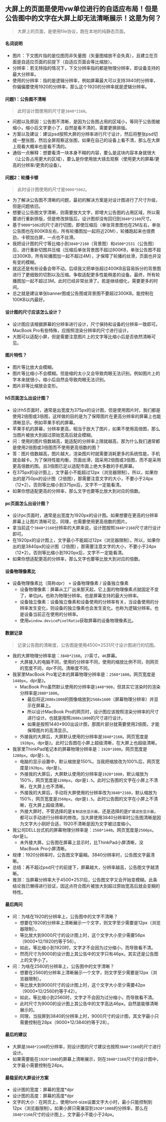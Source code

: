 ## 大屏上的页面是使用vw单位进行的自适应布局！但是公告图中的文字在大屏上却无法清晰展示！这是为何？
> 大屏上的页面，是使用file协议，跑在本地的纯静态页面。
#### 名词说明
* 图片：下文图片指的是位图而非矢量图（矢量图缩放不会失真），且建立在页面是自适应页面的前提下（自适应页面会等比缩放）。
* 分辨率：若无特指的情况下，下文分辨率指的都是物理分辨率，即设备支持的最大分辨率。
* 使用的分辨率：指的是逻辑分辨率，例如屏幕最大可以支持3840的分辨率，你偏偏要使用1920的分辨率，那么这个1920的分辨率就是逻辑分辨率。
#### 问题1：公告图不清晰
> 此时设计图使用的尺寸是`3840*2160`。
* 问题以及原因：公告图不清晰，是因为公告图占用的区域小，等同于公告图被缩小，缩小后文字更小了，自然是看不清的，需要更换排版。
* 方案以及建议：建议psd按照大屏的分辨率进行尺寸设计，然后将整张psd切成一整张图，然后全屏观察这张图，如果在自己的设备上看不清，那么在大屏上观看大概率也是看不清的。
* 通俗一点解释：想要看清一块本身不糊的内容，要么是这块内容本身就很大（让公告占用更大的区域），要么是你使用放大镜去观察（使用更大的屏幕/更高的分辨率/更贵的设备）。
#### 问题2：轮播卡顿
> 此时设计图使用的尺寸是`9000*5062`。
* 为了解决公告图不清晰的问题，最初的解决方案是对设计图进行了尺寸升级，但是问题依旧。
* 想要让公告图文字清晰，则需要放大文字，即增大公告图的占用区域，所以需要进行重新排版，但是修改排版后，设计图却没有回归到`3840*2160`尺寸。
* 基于`9000*5062`的尺寸进行切图，即使压缩后（单张背景图也在2M左右，单张公告图也在800KB左右，所有轮播图加一起将近20M），轮播跑起来也很费劲，卡顿加白屏，一点也不丝滑。
* 我把设计图的尺寸等比缩小到`3840*2160`（背景图）和`4500*2531`（公告图）后，进行重新切图并压缩（压缩后单张背景图不超过800KB，单张公告图不超过300KB，所有轮播图加一起不超过4M），才保障了轮播的丝滑，页面也并没有变的模糊。
* 就这还是有些设备会带不动。后续我又把单张超过400KB且容易拆分的背景图进行了更细致的切割以及压缩。争取适配更多性能稍差的设备。最终，所有轮播图加一起不超过3M。此时已经非常丝滑了。若是继续细化，需要更多的时间。
* 总之就是建议单张banner图或公告图或背景图不要超过300KB。能控制在100KB以内最好。
#### 设计图的尺寸应该怎么设计？
* 设计图应该根据屏幕的分辨率进行设计，尺寸保持和设备的分辨率一致即可。MacBook Pro有些特殊，应按照渲染分辨率的尺寸进行设计。
* 大图可以适配小屏，但是需要注意图片上的文字等比缩小后是否依然清晰可见。
#### 图片特性？
* 图片等比放大会模糊。
* 图片等比缩小不会模糊。但是缩的太小又会导致肉眼无法识别。例如图片上的字本来就很小，缩小后自然会导致肉眼无法识别。
* 图片非等比缩放会变形。
#### h5页面怎么出设计图？
* 设计h5页面时，通常是出宽度为375px的设计图，但是使用图片时，我们都是使用2倍图或3倍图，这样做的目的是为了保障图片在更高分辨率的屏幕上也能清晰显示。例如苹果手机的屏幕。
* 苹果手机的屏幕，分辨率更高，相当于放大了图片，如果不使用高倍图，那么当图片被放大到超过原始宽高后就会模糊。
* 问：使用的图片倍数越高，能适配的分辨率上限就越高，那为什么我们通常都是使用2倍图或3倍图而不使用更高倍数的图？
* 答：图片倍数越高，图片越大，渲染图片时就需要消耗更多的系统性能，手机就会越卡。为了保持性能均衡，页面丝滑，固采用2倍图或3倍图，而不是采用更高倍数的图。且3倍图已足以适配市面上绝大多数的手机屏幕。
* 在375px的设计图上，文字最小不能超过12px（浏览器限制）。所以，如果你出的是750px的设计图（2倍图），那需要注意文字的大小，不要小于24px（12*2）。否则等比缩小到375px后，文字不一定能看清。
* 如果你想适配更高的分辨率，那么文字也要等比放大到对应的倍数。
#### pc页面怎么出设计图？
* 设计pc页面时，通常是出宽度为1920px的设计图。如果想要在更高的分辨率屏幕上让图片清晰可见，同理，也需要使用更高倍数的图片。
* 拿当前这个`3840*2160`分辨率的大屏来说，设计图按照`3840*2160`尺寸进行设计即可。
* 在1920px的设计图上，文字最小不能超过12px（浏览器限制）。所以，如果你出的是3840px的设计图（2倍图），那需要注意文字的大小，不要小于24px（12*2）。否则等比缩小到1920px后，文字不一定能看清。
* 如果你想适配更高的分辨率，那么文字也要等比放大到对应的倍数。
#### 设备物理像素比
* 设备物理像素比（简称dpr） = 设备物理像素 / 设备独立像素
  - 设备物理像素：屏幕从工厂出来那天起，它上面的物理像素点就固定不变了，单位pt。也称为物理分辨率。也是屏幕支持的最大分辨率。
  - 设备独立像素：设备独立像素和设备使用的分辨率有关，当设备使用的分辨率发生变化，则设备的独立像素也会发生变化。也称为逻辑分辨率。也是设备当前正在使用的分辨率。
  - 使用`window.devicePixelRatio`获取屏幕的设备物理像素比。
#### 数据记录
> 记录公告图的清晰度，公告图是使用4500*2531尺寸设计图进行的切图。
* 我的大屏物理分辨率是：`3840*2160`。`27`英寸。`4K`屏幕。
  - 大屏接入的电脑不同，使用的分辨率不同，使用的缩放比例不同，则网页的宽度不同，dpr不同。清晰度不同。
* 我家里MacBook Pro笔记本的屏幕物理分辨率是：`2560*1600`。网页宽度是`1440px`。dpr是`2`。
  - MacBook Pro虽然默认使用的分辨率是`1440*900`，但其实它渲染时的渲染分辨率是`2880*1800`。
    - 最后将这`2880x1800`的图像缩放到`2560x1600`（屏幕物理分辨率）并显示在屏幕上。
    - 所以设计MacBook Pro的网页时，设计图应该按照渲染分辨率的尺寸进行设计。也就是按照`2880x1800`的尺寸进行设计。
    - 如果是按照1440*900出设计图，那图片部分就需要使用2倍图，才能保障图片的高清显示。
  - 外接我的大屏后，大屏默认使用的分辨率是`3840*2160`。网页宽度是`1920px`。dpr是`2`。此时公告图在小屏上超级清晰，在大屏上也超级清晰。
* 我家里ThinkPad笔记本的屏幕物理分辨率是：`1920*1080`。网页宽度是`1280px`。dpr是`1.5`。
  - 电脑的显示设置中，默认缩放是150%。当我把缩放改为100%后，网页宽度是`1920px`。dpr是`1`。
  - 外接我的大屏后，大屏默认使用的分辨率是`1920*1080`，默认缩放为150%，网页宽度是`1280px`。dpr是`1.5`。此时公告图的文字在小屏上不清晰，在大屏上也不清晰。
  - 外接我的大屏后，手动将大屏使用的分辨率改为`3840*2160`，默认缩放为150%，网页宽度是`2560px`。dpr是`1.5`。此时公告图的文字在小屏上不清晰，在大屏上超级清晰。
  - 外接大屏时，不管选择的是`复制这些显示器`，还是选择的是`扩展这些显示器`，都可以手动进行分辨率的修改。当大屏使用3840分辨率时公告图清晰是因为文字大小刚好合适，1920不清晰是因为文字被过度缩小。
* 我公司DELL台式机的屏幕物理分辨率是：`2560*1440`。网页宽度是`2560px`。dpr是`1`。
  - 未外接大屏。公告图在屏幕上显示时，比ThinkPad小屏清晰，没MacBook Pro小屏清晰。
* 规律：1920分辨率时，公告图文字最糊。3840分辨率时，公告图文字最清晰。
* 总结：再不超过psd尺寸的前提下，屏幕越大，分辨率越高，公告图文字越清晰。
* 推测：当屏幕分辨率大于4500*2531后，公告图文字又会开始变模糊。此条结论我已懒得进行验证，因这点符合图片被放大到超过原始宽高后就会变糊的特性。
#### 最后两问
* 问：为啥在1920的分辨率上，公告图中的文字不清晰？
  - 想要在1920的分辨率上清晰展示一个文字，则文字至少需要是12px（浏览器限制）。
  - 等比放大到9000尺寸的设计图上时，这个文字大小至少需要56px（9000*12/1920约等于56）。
  - 如此，等比缩小到1920时，文字才不会因为过分缩小，而导致看不清。
  - 然而尺寸为9000的设计图上其公告中的文字只有46px。其实还是公告图上的文字小了。
* 问：为啥在2560的分辨率上，公告图中的文字清晰？
  - 想要在2560的分辨率上清晰展示一个文字，则文字至少需要是12px（浏览器限制）。
  - 等比放大到9000尺寸的设计图上时，这个文字大小至少需要42px（9000*12/2560约等于42）。
  - 如此，等比缩小到2560时，文字才不会因为过分缩小，而导致看不清。
  - 此时尺寸为9000的设计图上其公告中的文字高达46px。自然是能够清晰展示的。
  - 同理，当投屏到3840的分辨率上时，9000尺寸的设计图，其文字最小只需要控制在28px（9000*12/3840约等于28）。
#### 最后的建议
* 大屏是`3840*2160`的分辨率，则设计图的尺寸建议也按照`3840*2160`的尺寸进行设计。
* 如果需要能在`1920*1080`的屏幕上清晰展示，则在`3840*2160`尺寸的设计图中，文字最小需要控制在24px。
#### 最稳妥的大屏设计方案
* 设计图的宽度：屏幕的宽度*dpr
* 设计图的高度：屏幕的高度*dpr
* 文字的大小：在网页上，使用font-size设置文字大小时，最小只能控制到12px（浏览器限制）。如果小屏只需兼容到`1920*1080`的分辨率，那么在`3840*2160`尺寸的设计图上，文字最小不能小于24px。
